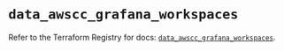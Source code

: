 # `data_awscc_grafana_workspaces`

Refer to the Terraform Registry for docs: [`data_awscc_grafana_workspaces`](https://registry.terraform.io/providers/hashicorp/awscc/0.70.0/docs/data-sources/grafana_workspaces).

